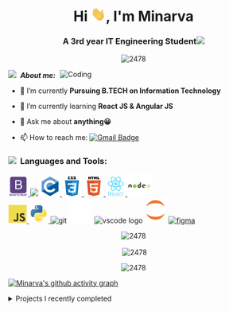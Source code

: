 <h1 align="center">Hi <img src="https://raw.githubusercontent.com/ABSphreak/ABSphreak/master/gifs/Hi.gif" width="30px">, I'm Minarva</h1>
<h3 align="center">A 3rd year IT Engineering Student<img src="https://media.giphy.com/media/WUlplcMpOCEmTGBtBW/giphy.gif" width="30"> </h3>

<p align="center"> <img src="https://komarev.com/ghpvc/?username=2478&label=Profile%20views&color=0e75b6&style=flat" alt="2478" /> </p>

<!--<p align="left"> <a href="https://github.com/ryo-ma/github-profile-trophy"><img src="https://github-profile-trophy.vercel.app/?username=2478" alt="2478" /></a> </p> -->

<img align="right" alt="Coding" width="400" src="https://cdn.dribbble.com/users/2646423/screenshots/5507196/computer.gif">

<img src="https://media.giphy.com/media/iY8CRBdQXODJSCERIr/giphy.gif" width="30px">&nbsp; ***About me:***

- 🔭 I’m currently **Pursuing B.TECH on Information Technology**

- 🌱 I’m currently learning **React JS & Angular JS**

<!--- 🤝 I’m looking for help with **Backend Development**-->

- 💬 Ask me about **anything😀**

- 📫 How to reach me: [![Gmail Badge](https://img.shields.io/badge/-minarva.das92@gmail.com-c14438?style=flat-square&logo=Gmail&logoColor=white&link=mailto:minarva.das92@gmail.com)](mailto:minarva.das92@gmail.com)


<h3 align="left"><img src="https://media.giphy.com/media/iY8CRBdQXODJSCERIr/giphy.gif" width="30px">&nbsp;  Languages and Tools:</h3>
<p align="left"> <a href="https://getbootstrap.com" target="_blank"> <img src="https://raw.githubusercontent.com/devicons/devicon/master/icons/bootstrap/bootstrap-plain-wordmark.svg" alt="bootstrap" width="40" height="40"/> </a> 
<img src = 'https://external-content.duckduckgo.com/iu/?u=https%3A%2F%2Ftse3.mm.bing.net%2Fth%3Fid%3DOIP.RQ8rlvfppN1r1CA-mufW0QHaHa%26pid%3DApi&f=1' width='40'/>
<a href="https://www.cprogramming.com/" target="_blank"> <img src="https://raw.githubusercontent.com/devicons/devicon/master/icons/c/c-original.svg" alt="c" width="40" height="40"/> </a> 
<a href="https://www.w3schools.com/css/" target="_blank"> <img src="https://raw.githubusercontent.com/devicons/devicon/master/icons/css3/css3-original-wordmark.svg" alt="css3" width="40" height="40"/> </a> 
<a href="https://www.w3.org/html/" target="_blank"> <img src="https://raw.githubusercontent.com/devicons/devicon/master/icons/html5/html5-original-wordmark.svg" alt="html5" width="40" height="40"/> </a>
<a href="https://reactjs.org/" target="_blank"> <img src="https://raw.githubusercontent.com/devicons/devicon/master/icons/react/react-original-wordmark.svg" alt="react" width="40" height="40"/> </a>
  <a href="https://nodejs.org" target="_blank"> <img src="https://raw.githubusercontent.com/devicons/devicon/master/icons/nodejs/nodejs-original-wordmark.svg" alt="nodejs" width="47" height="45"/> </a>
  <br>
<a href="https://developer.mozilla.org/en-US/docs/Web/JavaScript" target="_blank"> <img src="https://raw.githubusercontent.com/devicons/devicon/master/icons/javascript/javascript-original.svg" alt="javascript" width="37" height="37"/> </a>
<a href="https://www.python.org" target="_blank"> <img src="https://raw.githubusercontent.com/devicons/devicon/master/icons/python/python-original.svg" alt="python" width="40" height="40"/> </a>
<img src="https://www.vectorlogo.zone/logos/git-scm/git-scm-icon.svg" alt="git" width="40" height="40"/> </a> 
<a href="https://www.w3.org/html/" target="_blank"><a><img src="https://raw.githubusercontent.com/Delta456/Delta456/master/img/github.png" alt="github logo" width="48"></a> 
<a><img src="https://raw.githubusercontent.com/Delta456/Delta456/master/img/vscode.png" alt="vscode logo" width="40"></a> 
<a><img src="https://raw.githubusercontent.com/Delta456/Delta456/master/img/jupyter_notebook.png" alt="jupyter notebook logo" width="44"></a>
<a href="https://www.figma.com/" target="_blank"> <img src="https://www.vectorlogo.zone/logos/figma/figma-icon.svg" alt="figma" width="40" height="35"/> </a></p>
<!-- <code> <img height="50" src="https://raw.githubusercontent.com/devicons/devicon/master/icons/sass/sass-original.svg"> </code>
<code> <img height="50" src="https://raw.githubusercontent.com/devicons/devicon/master/icons/nodejs/nodejs-original-wordmark.svg"> </code> -->

<!--<h3 align="left"><img src="https://media.giphy.com/media/iY8CRBdQXODJSCERIr/giphy.gif" width="30px">&nbsp;Connect with me:</h3>
<p align="left">
<a href="https://linkedin.com/in/minarva das" target="blank"><img align="center" src="https://raw.githubusercontent.com/rahuldkjain/github-profile-readme-generator/master/src/images/icons/Social/linked-in-alt.svg" alt="minarva das" height="30" width="40" /></a>
<a href="https://instagram.com/minarva__" target="blank"><img align="center" src="https://raw.githubusercontent.com/rahuldkjain/github-profile-readme-generator/master/src/images/icons/Social/instagram.svg" alt="minarva__" height="30" width="40" /></a>
<a href="https://fb.com/mìñárvà dás" target="blank"><img align="center" src="https://raw.githubusercontent.com/rahuldkjain/github-profile-readme-generator/master/src/images/icons/Social/facebook.svg" alt="mìñárvà dás" height="30" width="40" /></a>
</p>-->


<p align="center" ><img src="https://github-readme-streak-stats.herokuapp.com/?user=2478&" alt="2478" /></p>

<p align="center"> &nbsp;<img align="center" src="https://github-readme-stats.vercel.app/api?username=2478&show_icons=true&locale=en" alt="2478" /></p>

<p align="center"> <img src="https://github-readme-stats.vercel.app/api/top-langs?username=2478&show_icons=true&locale=en&layout=compact" alt="2478" /> </p>

[![Minarva's github activity graph](https://activity-graph.herokuapp.com/graph?username=2478&theme=rogue)](https://github.com/ashutosh00710/github-readme-activity-graph)


<details>
<summary>
  Projects I recently completed
</summary>

<br />

[![ReadMe Card](https://github-readme-stats.vercel.app/api/pin/?username=2478&repo=Recipe_App)](https://github.com/2478/Recipe_App)
  [![ReadMe Card](https://github-readme-stats.vercel.app/api/pin/?username=2478&repo=Netflix-Landing-Page)](https://2478.github.io/Netflix-Landing-Page/)
[![ReadMe Card](https://github-readme-stats.vercel.app/api/pin/?username=2478&repo=Login_Form)]( https://2478.github.io/Login_Form/)
